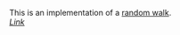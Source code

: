 This is an implementation of a [random walk](https://en.wikipedia.org/wiki/Random_walk).
<br>
[<i>Link</i>](https://garrettng.github.io/random-walk/main.html)
